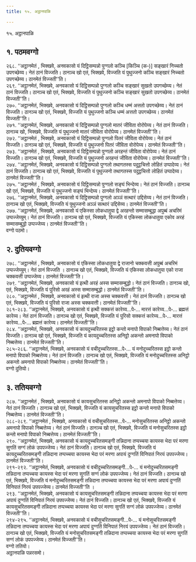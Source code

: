 ```yaml
---
title: १५. अट्ठानपाळि

---
```

१५. अट्ठानपाळि  


## १. पठमवग्गो

२६८. ‘‘अट्ठानमेतं , भिक्खवे, अनवकासो यं दिट्ठिसम्पन्नो पुग्गलो कञ्चि [किञ्चि (क॰)] सङ्खारं निच्चतो उपगच्छेय्य। नेतं ठानं विज्जति। ठानञ्च खो एतं, भिक्खवे, विज्जति यं पुथुज्जनो कञ्चि सङ्खारं निच्चतो उपगच्छेय्य। ठानमेतं विज्जती’’ति।  
२६९. ‘‘अट्ठानमेतं, भिक्खवे, अनवकासो यं दिट्ठिसम्पन्नो पुग्गलो कञ्चि सङ्खारं सुखतो उपगच्छेय्य। नेतं ठानं विज्जति। ठानञ्च खो एतं, भिक्खवे, विज्जति यं पुथुज्जनो कञ्चि सङ्खारं सुखतो उपगच्छेय्य। ठानमेतं विज्जती’’ति।  
२७०. ‘‘अट्ठानमेतं, भिक्खवे, अनवकासो यं दिट्ठिसम्पन्नो पुग्गलो कञ्चि धम्मं अत्ततो उपगच्छेय्य। नेतं ठानं विज्जति। ठानञ्च खो एतं, भिक्खवे, विज्जति यं पुथुज्जनो कञ्चि धम्मं अत्ततो उपगच्छेय्य। ठानमेतं विज्जती’’ति।  
२७१. ‘‘अट्ठानमेतं, भिक्खवे, अनवकासो यं दिट्ठिसम्पन्नो पुग्गलो मातरं जीविता वोरोपेय्य। नेतं ठानं विज्जति। ठानञ्च खो, भिक्खवे, विज्जति यं पुथुज्जनो मातरं जीविता वोरोपेय्य। ठानमेतं विज्जती’’ति।  
२७२. ‘‘अट्ठानमेतं , भिक्खवे, अनवकासो यं दिट्ठिसम्पन्नो पुग्गलो पितरं जीविता वोरोपेय्य। नेतं ठानं विज्जति। ठानञ्च खो एतं, भिक्खवे, विज्जति यं पुथुज्जनो पितरं जीविता वोरोपेय्य। ठानमेतं विज्जती’’ति।  
२७३. ‘‘अट्ठानमेतं , भिक्खवे, अनवकासो यं दिट्ठिसम्पन्नो पुग्गलो अरहन्तं जीविता वोरोपेय्य। नेतं ठानं विज्जति। ठानञ्च खो एतं, भिक्खवे, विज्जति यं पुथुज्जनो अरहन्तं जीविता वोरोपेय्य। ठानमेतं विज्जती’’ति।  
२७४. ‘‘अट्ठानमेतं, भिक्खवे, अनवकासो यं दिट्ठिसम्पन्नो पुग्गलो तथागतस्स पदुट्ठचित्तो लोहितं उप्पादेय्य। नेतं ठानं विज्जति। ठानञ्च खो एतं, भिक्खवे, विज्जति यं पुथुज्जनो तथागतस्स पदुट्ठचित्तो लोहितं उप्पादेय्य। ठानमेतं विज्जती’’ति।  
२७५. ‘‘अट्ठानमेतं , भिक्खवे, अनवकासो यं दिट्ठिसम्पन्नो पुग्गलो सङ्घं भिन्देय्य। नेतं ठानं विज्जति। ठानञ्च खो एतं, भिक्खवे, विज्जति यं पुथुज्जनो सङ्घं भिन्देय्य। ठानमेतं विज्जती’’ति।  
२७६. ‘‘अट्ठानमेतं, भिक्खवे, अनवकासो यं दिट्ठिसम्पन्नो पुग्गलो अञ्ञं सत्थारं उद्दिसेय्य। नेतं ठानं विज्जति। ठानञ्च खो एतं, भिक्खवे, विज्जति यं पुथुज्जनो अञ्ञं सत्थारं उद्दिसेय्य। ठानमेतं विज्जती’’ति।  
२७७. ‘‘अट्ठानमेतं, भिक्खवे, अनवकासो यं एकिस्सा लोकधातुया द्वे अरहन्तो सम्मासम्बुद्धा अपुब्बं अचरिमं उप्पज्जेय्युम्। नेतं ठानं विज्जति। ठानञ्च खो एतं, भिक्खवे, विज्जति यं एकिस्सा लोकधातुया एकोव अरहं सम्मासम्बुद्धो उप्पज्जेय्य। ठानमेतं विज्जती’’ति।  
वग्गो पठमो।  


## २. दुतियवग्गो

२७८. ‘‘अट्ठानमेतं , भिक्खवे, अनवकासो यं एकिस्सा लोकधातुया द्वे राजानो चक्कवत्ती अपुब्बं अचरिमं उप्पज्जेय्युम्। नेतं ठानं विज्जति । ठानञ्च खो एतं, भिक्खवे, विज्जति यं एकिस्सा लोकधातुया एको राजा चक्कवत्ती उप्पज्जेय्य। ठानमेतं विज्जती’’ति।  
२७९. ‘‘अट्ठानमेतं, भिक्खवे, अनवकासो यं इत्थी अरहं अस्स सम्मासम्बुद्धो। नेतं ठानं विज्जति। ठानञ्च खो, एतं, भिक्खवे, विज्जति यं पुरिसो अरहं अस्स सम्मासम्बुद्धो। ठानमेतं विज्जती’’ति।  
२८०. ‘‘अट्ठानमेतं , भिक्खवे, अनवकासो यं इत्थी राजा अस्स चक्कवत्ती। नेतं ठानं विज्जति। ठानञ्च खो एतं, भिक्खवे, विज्जति यं पुरिसो राजा अस्स चक्कवत्ती। ठानमेतं विज्जती’’ति।  
२८१-२८३. ‘‘अट्ठानमेतं, भिक्खवे, अनवकासो यं इत्थी सक्कत्तं कारेय्य…पे॰… मारत्तं कारेय्य…पे॰… ब्रह्मत्तं कारेय्य। नेतं ठानं विज्जति। ठानञ्च खो एतं, भिक्खवे, विज्जति यं पुरिसो सक्कत्तं कारेय्य…पे॰… मारत्तं कारेय्य…पे॰… ब्रह्मत्तं कारेय्य। ठानमेतं विज्जती’’ति।  
२८४. ‘‘अट्ठानमेतं, भिक्खवे, अनवकासो यं कायदुच्चरितस्स इट्ठो कन्तो मनापो विपाको निब्बत्तेय्य। नेतं ठानं विज्जति। ठानञ्च खो एतं, भिक्खवे, विज्जति यं कायदुच्चरितस्स अनिट्ठो अकन्तो अमनापो विपाको निब्बत्तेय्य। ठानमेतं विज्जती’’ति।  
२८५-२८६. ‘‘अट्ठानमेतं, भिक्खवे, अनवकासो यं वचीदुच्चरितस्स…पे॰… यं मनोदुच्चरितस्स इट्ठो कन्तो मनापो विपाको निब्बत्तेय्य। नेतं ठानं विज्जति। ठानञ्च खो एतं, भिक्खवे, विज्जति यं मनोदुच्चरितस्स अनिट्ठो अकन्तो अमनापो विपाको निब्बत्तेय्य। ठानमेतं विज्जती’’ति।  
वग्गो दुतियो।  


## ३. ततियवग्गो

२८७. ‘‘अट्ठानमेतं , भिक्खवे, अनवकासो यं कायसुचरितस्स अनिट्ठो अकन्तो अमनापो विपाको निब्बत्तेय्य। नेतं ठानं विज्जति। ठानञ्च खो एतं, भिक्खवे, विज्जति यं कायसुचरितस्स इट्ठो कन्तो मनापो विपाको निब्बत्तेय्य। ठानमेतं विज्जती’’ति।  
२८८-२८९. ‘‘अट्ठानमेतं , भिक्खवे, अनवकासो यं वचीसुचरितस्स…पे॰… मनोसुचरितस्स अनिट्ठो अकन्तो अमनापो विपाको निब्बत्तेय्य। नेतं ठानं विज्जति। ठानञ्च खो एतं, भिक्खवे, विज्जति यं मनोसुचरितस्स इट्ठो कन्तो मनापो विपाको निब्बत्तेय्य। ठानमेतं विज्जती’’ति।  
२९०. ‘‘अट्ठानमेतं, भिक्खवे, अनवकासो यं कायदुच्चरितसमङ्गी तन्निदाना तप्पच्चया कायस्स भेदा परं मरणा सुगतिं सग्गं लोकं उपपज्जेय्य। नेतं ठानं विज्जति। ठानञ्च खो एतं, भिक्खवे, विज्जति यं कायदुच्चरितसमङ्गी तन्निदाना तप्पच्चया कायस्स भेदा परं मरणा अपायं दुग्गतिं विनिपातं निरयं उपपज्जेय्य। ठानमेतं विज्जती’’ति।  
२९१-२९२. ‘‘अट्ठानमेतं, भिक्खवे, अनवकासो यं वचीदुच्चरितसमङ्गी…पे॰… यं मनोदुच्चरितसमङ्गी तन्निदाना तप्पच्चया कायस्स भेदा परं मरणा सुगतिं सग्गं लोकं उपपज्जेय्य। नेतं ठानं विज्जति। ठानञ्च खो एतं, भिक्खवे, विज्जति यं मनोदुच्चरितसमङ्गी तन्निदाना तप्पच्चया कायस्स भेदा परं मरणा अपायं दुग्गतिं विनिपातं निरयं उपपज्जेय्य। ठानमेतं विज्जती’’ति ।  
२९३. ‘‘अट्ठानमेतं, भिक्खवे, अनवकासो यं कायसुचरितसमङ्गी तन्निदाना तप्पच्चया कायस्स भेदा परं मरणा अपायं दुग्गतिं विनिपातं निरयं उपपज्जेय्य। नेतं ठानं विज्जति। ठानञ्च खो एतं, भिक्खवे, विज्जति यं कायसुचरितसमङ्गी तन्निदाना तप्पच्चया कायस्स भेदा परं मरणा सुगतिं सग्गं लोकं उपपज्जेय्य। ठानमेतं विज्जती’’ति।  
२९४-२९५. ‘‘अट्ठानमेतं, भिक्खवे, अनवकासो यं वचीसुचरितसमङ्गी…पे॰… यं मनोसुचरितसमङ्गी तन्निदाना तप्पच्चया कायस्स भेदा परं मरणा अपायं दुग्गतिं विनिपातं निरयं उपपज्जेय्य। नेतं ठानं विज्जति। ठानञ्च खो एतं, भिक्खवे, विज्जति यं मनोसुचरितसमङ्गी तन्निदाना तप्पच्चया कायस्स भेदा परं मरणा सुगतिं सग्गं लोकं उपपज्जेय्य। ठानमेतं विज्जती’’ति।  
वग्गो ततियो।  
अट्ठानपाळि पन्नरसमो।  